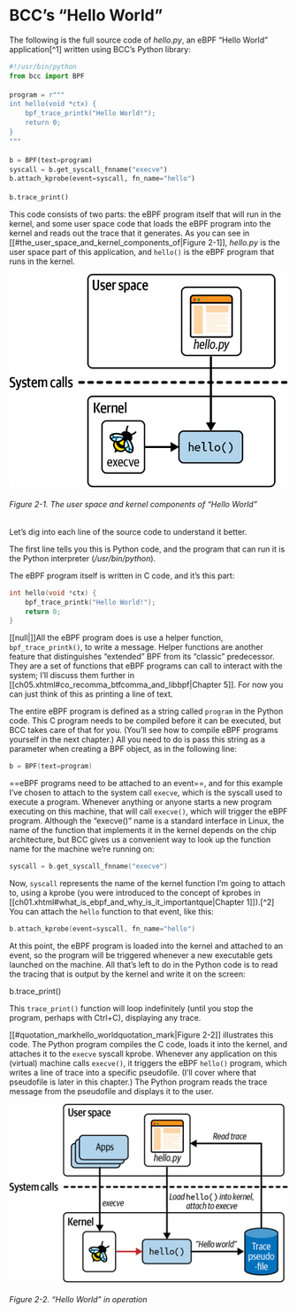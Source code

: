 # BCC’s “Hello World”

The following is the full source code of _hello.py_, an eBPF “Hello World” application[^1] written using BCC’s Python library:
```python
#!/usr/bin/python  
from bcc import BPF

program = r"""
int hello(void *ctx) {
    bpf_trace_printk("Hello World!");
    return 0;
}
"""

b = BPF(text=program)
syscall = b.get_syscall_fnname("execve")
b.attach_kprobe(event=syscall, fn_name="hello")

b.trace_print()

```

This code consists of two parts: the eBPF program itself that will run in the kernel, and some user space code that loads the eBPF program into the kernel and reads out the trace that it generates. As you can see in [[#the_user_space_and_kernel_components_of|Figure 2-1]], _hello.py_ is the user space part of this application, and `hello()` is the eBPF program that runs in the kernel.

![The user space and kernel components of “Hello World”](/Learning%20eBPF%20Programming%20the%20Linux%20Kernel%20for%20Enhanced%20Observability,%20Networking,%20and%20Security%20(Liz%20Rice)%20(Z-Library)/images/lebp_0201.png)

###### Figure 2-1. The user space and kernel components of “Hello World”

Let’s dig into each line of the source code to understand it better.

The first line tells you this is Python code, and the program that can run it is the Python interpreter (_/usr/bin/python_).

The eBPF program itself is written in C code, and it’s this part:

```c
int hello(void *ctx) {
    bpf_trace_printk("Hello World!");
    return 0;
}
```

[[null|]]All the eBPF program does is use a helper function, `bpf_trace_printk()`, to write a message. Helper functions are another feature that distinguishes “extended” BPF from its “classic” predecessor. They are a set of functions that eBPF programs can call to interact with the system; I’ll discuss them further in [[ch05.xhtml#co_recomma_btfcomma_and_libbpf|Chapter 5]]. For now you can just think of this as printing a line of text.

The entire eBPF program is defined as a string called `program` in the Python code. This C program needs to be compiled before it can be executed, but BCC takes care of that for you. (You’ll see how to compile eBPF programs yourself in the next chapter.) All you need to do is pass this string as a parameter when creating a BPF object, as in the following line:

```c
b = BPF(text=program)
```

==eBPF programs need to be attached to an event==, and for this example I’ve chosen to attach to the system call `execve`, which is the syscall used to execute a program. Whenever anything or anyone starts a new program executing on this machine, that will call `execve()`, which will trigger the eBPF program. Although the “execve()” name is a standard interface in Linux, the name of the function that implements it in the kernel depends on the chip architecture, but BCC gives us a convenient way to look up the function name for the machine we’re running on:
```c
syscall = b.get_syscall_fnname("execve")
```

Now, `syscall` represents the name of the kernel function I’m going to attach to, using a kprobe (you were introduced to the concept of kprobes in [[ch01.xhtml#what_is_ebpf_and_why_is_it_importantque|Chapter 1]]).[^2] You can attach the `hello` function to that event, like this:

```c
b.attach_kprobe(event=syscall, fn_name="hello")
```

At this point, the eBPF program is loaded into the kernel and attached to an event, so the program will be triggered whenever a new executable gets launched on the machine. All that’s left to do in the Python code is to read the tracing that is output by the kernel and write it on the screen:

b.trace\_print()

This `trace_print()` function will loop indefinitely (until you stop the program, perhaps with Ctrl+C), displaying any trace.

[[#quotation_markhello_worldquotation_mark|Figure 2-2]] illustrates this code. The Python program compiles the C code, loads it into the kernel, and attaches it to the `execve` syscall kprobe. Whenever any application on this (virtual) machine calls `execve()`, it triggers the eBPF `hello()` program, which writes a line of trace into a specific pseudofile. (I’ll cover where that pseudofile is later in this chapter.) The Python program reads the trace message from the pseudofile and displays it to the user.

![“Hello World” in operation](/Learning%20eBPF%20Programming%20the%20Linux%20Kernel%20for%20Enhanced%20Observability,%20Networking,%20and%20Security%20(Liz%20Rice)%20(Z-Library)/images/lebp_0202.png)

###### Figure 2-2. “Hello World” in operation